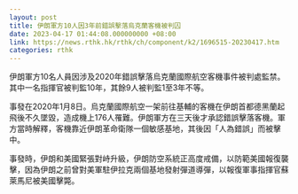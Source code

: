 ```yaml
---
layout: post
title: 伊朗軍方10人因3年前錯誤擊落烏克蘭客機被判囚
date: 2023-04-17 01:44:08.000000000 +08:00
link: https://news.rthk.hk/rthk/ch/component/k2/1696515-20230417.htm
categories: rthk
---
```


伊朗軍方10名人員因涉及2020年錯誤擊落烏克蘭國際航空客機事件被判處監禁。其中一名指揮官被判監10年，其餘9人被判監1至3年不等。

事發在2020年1月8日。烏克蘭國際航空一架前往基輔的客機在伊朗首都德黑蘭起飛後不久墜毀，造成機上176人罹難。伊朗軍方在三天後才承認錯誤擊落客機。軍方當時解釋，客機靠近伊朗革命衛隊一個敏感基地，其後因「人為錯誤」而被擊中。

事發時，伊朗和美國緊張對峙升級，伊朗防空系統正高度戒備，以防範美國報復襲擊，因為伊朗之前曾對美軍駐伊拉克兩個基地發射彈道導彈，以報復軍事指揮官蘇萊馬尼被美國擊斃。
